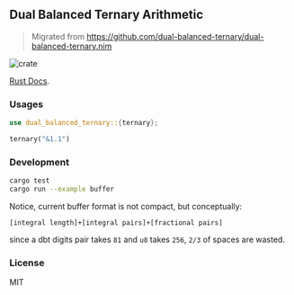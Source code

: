 ## Dual Balanced Ternary Arithmetic

> Migrated from https://github.com/dual-balanced-ternary/dual-balanced-ternary.nim

![crate](https://img.shields.io/crates/v/dual-balanced-ternary)

[Rust Docs](https://docs.rs/dual_balanced_ternary/).

### Usages

```rs
use dual_balanced_ternary::{ternary};

ternary("&1.1")
```

### Development

```bash
cargo test
cargo run --example buffer
```

Notice, current buffer format is not compact, but conceptually:

```text
[integral length]+[integral pairs]+[fractional pairs]
```

since a dbt digits pair takes `81` and `u8` takes `256`, `2/3` of spaces are wasted.

### License

MIT
